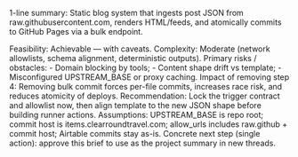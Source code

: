1-line summary: Static blog system that ingests post JSON from raw.githubusercontent.com, renders HTML/feeds, and atomically commits to GitHub Pages via a bulk endpoint.

Feasibility: Achievable — with caveats.
Complexity: Moderate (network allowlists, schema alignment, deterministic outputs).
Primary risks / obstacles: - Domain blocking by tools; - Content shape drift vs template; - Misconfigured UPSTREAM_BASE or proxy caching.
Impact of removing step 4: Removing bulk commit forces per-file commits, increases race risk, and reduces atomicity of deploys.
Recommendation: Lock the trigger contract and allowlist now, then align template to the new JSON shape before building runner actions.
Assumptions: UPSTREAM_BASE is repo root; commit host is items.clearroundtravel.com; allow_urls includes raw.github + commit host; Airtable commits stay as-is.
Concrete next step (single action): approve this brief to use as the project summary in new threads.
